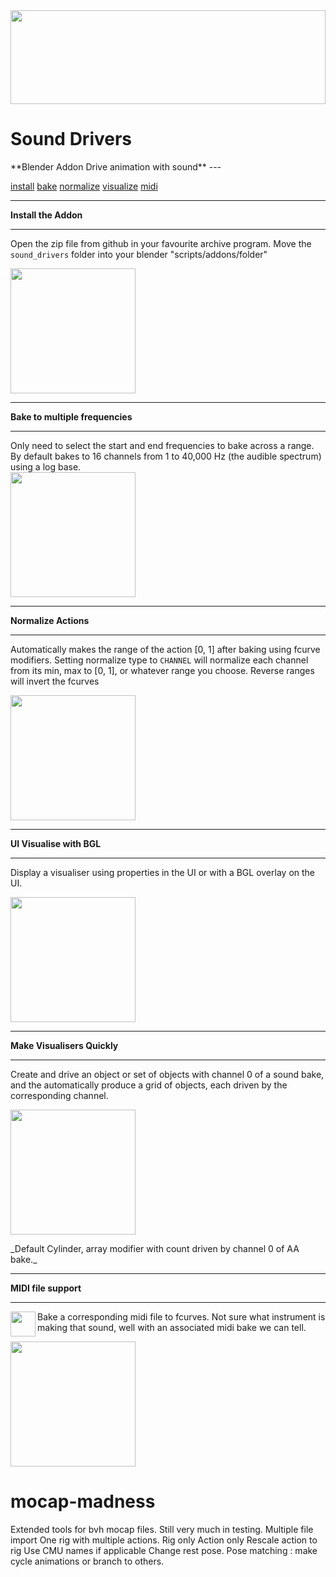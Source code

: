 <img src="https://github.com/batFINGER/sound-bake-drivers/wiki/images/anim.gif"  width="100%" height="150" padding="10" align="center" >
<h1 padding="10">Sound Drivers</h1>
**Blender Addon Drive animation with sound**
---

[install](#install)
[bake](#bake)
[normalize](#normalize)
[visualize](#visualize)
[midi](#midi)


---
**Install the Addon<a name="install"></a>**

---

Open the zip file from github in your favourite archive program.  Move the `sound_drivers` folder into your blender  "scripts/addons/folder"

<a href="https://github.com/batFINGER/sound-bake-drivers/wiki/images/install_addon.png"><img src="https://github.com/batFINGER/sound-bake-drivers/wiki/images/install_addon.png" height="200" ></a>

---
**Bake to multiple frequencies<a name="bake"></a>**

---

Only need to select the start and end frequencies to bake across a range.  By default bakes to 16 channels from 1 to 40,000 Hz (the audible spectrum) using a log base.  
<a href="https://github.com/batFINGER/sound-bake-drivers/wiki/images/bake.png"><img src="https://github.com/batFINGER/sound-bake-drivers/wiki/images/bake.png" height="200" ></a>

---
**Normalize Actions<a name="normalize"></a>**

---

Automatically makes the range of the action [0, 1] after baking using fcurve modifiers.  Setting normalize type to `CHANNEL` will normalize each channel from its min, max to [0, 1], or whatever range you choose.  Reverse ranges will invert the fcurves

<a href="https://github.com/batFINGER/sound-bake-drivers/wiki/images/normalize.png"><img src="https://github.com/batFINGER/sound-bake-drivers/wiki/images/normalize.png" height="200" ></a>



---
**UI Visualise with BGL<a name="visualize"></a>**

---

Display a visualiser using properties in the UI or with a BGL overlay on the UI. 

<a href="https://github.com/batFINGER/sound-bake-drivers/wiki/images/visualizer.png"><img src="https://github.com/batFINGER/sound-bake-drivers/wiki/images/visualizer.png" height="200" ></a>


---
**Make Visualisers Quickly<a name="visualize"></a>**

---

Create and drive an object or set of objects with channel 0 of a sound bake, and the automatically produce a grid of objects, each driven by the corresponding channel.


<a href="https://github.com/batFINGER/sound-bake-drivers/wiki/images/visquick.png"><img src="https://github.com/batFINGER/sound-bake-drivers/wiki/images/visquick.png" height="200" ></a>

<span text-size="-1" margin="0" padding="0">
_Default Cylinder, array modifier with count driven by channel 0 of AA bake._
</span>

---
**MIDI file support<a name="midi"></a>**

---

<a href="https://github.com/batFINGER/sound-bake-drivers/wiki/images/install_addon.png"><img src="https://github.com/batFINGER/sound-bake-drivers/wiki/images/midi_icon.png" align="left" height="40" ></a> Bake a corresponding  midi file to fcurves.  Not sure what instrument is making that sound, well with an associated midi bake we can tell.


<a href="https://github.com/batFINGER/sound-bake-drivers/wiki/images/midi2.png"><img src="https://github.com/batFINGER/sound-bake-drivers/wiki/images/midi2.png" height="200" ></a> 


# mocap-madness
Extended tools for bvh mocap files.
Still very much in testing.
Multiple file import
One rig with multiple actions.
Rig only
Action only
Rescale action to rig
Use CMU names if applicable
Change rest pose.
Pose matching : make cycle animations or branch to others.

